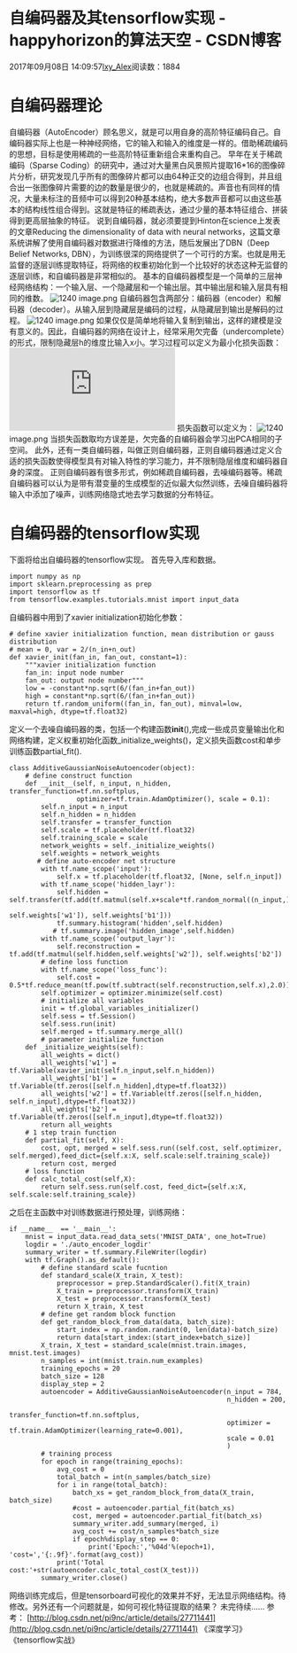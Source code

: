 # 自编码器及其tensorflow实现 - happyhorizon的算法天空 - CSDN博客
2017年09月08日 14:09:57[lxy_Alex](https://me.csdn.net/happyhorizion)阅读数：1884

# 自编码器理论
自编码器（AutoEncoder）顾名思义，就是可以用自身的高阶特征编码自己。自编码器实际上也是一种神经网络，它的输入和输入的维度是一样的。借助稀疏编码的思想，目标是使用稀疏的一些高阶特征重新组合来重构自己。
早年在关于稀疏编码（Sparse Coding）的研究中，通过对大量黑白风景照片提取16*16的图像碎片分析，研究发现几乎所有的图像碎片都可以由64种正交的边组合得到，并且组合出一张图像碎片需要的边的数量是很少的，也就是稀疏的。声音也有同样的情况，大量未标注的音频中可以得到20种基本结构，绝大多数声音都可以由这些基本的结构线性组合得到。这就是特征的稀疏表达，通过少量的基本特征组合、拼装得到更高层抽象的特征。
说到自编码器，就必须要提到Hinton在science上发表的文章Reducing the dimensionality of data with neural networks，这篇文章系统讲解了使用自编码器对数据进行降维的方法，随后发展出了DBN（Deep Belief Networks, DBN），为训练很深的网络提供了一个可行的方案。也就是用无监督的逐层训练提取特征，将网络的权重初始化到一个比较好的状态这种无监督的逐层训练，和自编码器是非常相似的。
基本的自编码器模型是一个简单的三层神经网络结构：一个输入层、一个隐藏层和一个输出层。其中输出层和输入层具有相同的维数。
![1240](https://upload-images.jianshu.io/upload_images/4685306-43db2b39f47c75fd.png?imageMogr2/auto-orient/strip%7CimageView2/2/w/1240)
image.png
自编码器包含两部分：编码器（encoder）和解码器（decoder）。从输入层到隐藏层是编码的过程，从隐藏层到输出是解码的过程。
![1240](https://upload-images.jianshu.io/upload_images/4685306-b03c78f07c2a46bb.png?imageMogr2/auto-orient/strip%7CimageView2/2/w/1240)
image.png
如果仅仅是简单地将输入复制到输出，这样的建模是没有意义的。因此，自编码器的网络在设计上，经常采用欠完备（undercomplete）的形式，限制隐藏层h的维度比输入x小。学习过程可以定义为最小化损失函数：
![png.latex?L(%5Ctextbf%7Bx%7D,g(f(%5Ctextbf%7Bx%7D)))](http://latex.codecogs.com/png.latex?L(%5Ctextbf%7Bx%7D,g(f(%5Ctextbf%7Bx%7D))))
损失函数可以定义为：
![1240](https://upload-images.jianshu.io/upload_images/4685306-ed27d7d4e45289fa.png?imageMogr2/auto-orient/strip%7CimageView2/2/w/1240)
image.png
当损失函数取均方误差是，欠完备的自编码器会学习出PCA相同的子空间。
此外，还有一类自编码器，叫做正则自编码器，正则自编码器通过定义合适的损失函数使得模型具有对输入特性的学习能力，并不限制隐层维度和编码器自身的深度。
正则自编码器有很多形式，例如稀疏自编码器，去噪编码器等。稀疏自编码器可以认为是带有潜变量的生成模型的近似最大似然训练，去噪自编码器将输入中添加了噪声，训练网络隐式地去学习数据的分布特征。
# 自编码器的tensorflow实现
下面将给出自编码器的tensorflow实现。
首先导入库和数据。
```
import numpy as np
import sklearn.preprocessing as prep
import tensorflow as tf
from tensorflow.examples.tutorials.mnist import input_data
```
自编码器中用到了xavier initialization初始化参数：
```
# define xavier initialization function, mean distribution or gauss distribution
# mean = 0, var = 2/(n_in+n_out) 
def xavier_init(fan_in, fan_out, constant=1):
    """xavier initialization function
    fan_in: input node number
    fan_out: output node number"""
    low = -constant*np.sqrt(6/(fan_in+fan_out))
    high = constant*np.sqrt(6/(fan_in+fan_out))
    return tf.random_uniform((fan_in, fan_out), minval=low, maxval=high, dtype=tf.float32)
```
定义一个去噪自编码器的类，包括一个构建函数**init**(),完成一些成员变量输出化和网络构建，定义权重初始化函数_initialize_weights()，定义损失函数cost和单步训练函数partial_fit().
```
class AdditiveGaussianNoiseAutoencoder(object):   
    # define construct function
    def __init__(self, n_input, n_hidden, transfer_function=tf.nn.softplus, 
                 optimizer=tf.train.AdamOptimizer(), scale = 0.1):
        self.n_input = n_input
        self.n_hidden = n_hidden
        self.transfer = transfer_function
        self.scale = tf.placeholder(tf.float32)
        self.training_scale = scale
        network_weights = self._initialize_weights()
        self.weights = network_weights
       # define auto-encoder net structure
        with tf.name_scope('input'):
            self.x = tf.placeholder(tf.float32, [None, self.n_input])
        with tf.name_scope('hidden_layr'):
            self.hidden = self.transfer(tf.add(tf.matmul(self.x+scale*tf.random_normal((n_input,)),
                                                     self.weights['w1']), self.weights['b1']))
            tf.summary.histogram('hidden',self.hidden)
           # tf.summary.image('hidden_image',self.hidden)
        with tf.name_scope('output_layr'):
            self.reconstruction = tf.add(tf.matmul(self.hidden,self.weights['w2']), self.weights['b2'])
        # define loss function
        with tf.name_scope('loss_func'):
            self.cost = 0.5*tf.reduce_mean(tf.pow(tf.subtract(self.reconstruction,self.x),2.0))
        self.optimizer = optimizer.minimize(self.cost)
        # initialize all variables
        init = tf.global_variables_initializer()
        self.sess = tf.Session()
        self.sess.run(init)
        self.merged = tf.summary.merge_all()
        # parameter initialize function
    def _initialize_weights(self):
        all_weights = dict()
        all_weights['w1'] = tf.Variable(xavier_init(self.n_input,self.n_hidden))
        all_weights['b1'] = tf.Variable(tf.zeros([self.n_hidden],dtype=tf.float32))
        all_weights['w2'] = tf.Variable(tf.zeros([self.n_hidden, self.n_input],dtype=tf.float32))
        all_weights['b2'] = tf.Variable(tf.zeros([self.n_input],dtype=tf.float32))
        return all_weights
    # 1 step train function
    def partial_fit(self, X):
        cost, opt, merged = self.sess.run((self.cost, self.optimizer, self.merged),feed_dict={self.x:X, self.scale:self.training_scale})
        return cost, merged
    # loss function
    def calc_total_cost(self,X):
        return self.sess.run(self.cost, feed_dict={self.x:X, self.scale:self.training_scale})
```
之后在主函数中对训练数据进行预处理，训练网络：
```
if __name__  == '__main__':
    mnist = input_data.read_data_sets('MNIST_DATA', one_hot=True)
    logdir = './auto_encoder_logdir'
    summary_writer = tf.summary.FileWriter(logdir)
    with tf.Graph().as_default():
        # define standard scale fucntion
        def standard_scale(X_train, X_test):
            preprocessor = prep.StandardScaler().fit(X_train)
            X_train = preprocessor.transform(X_train)
            X_test = preprocessor.transform(X_test)
            return X_train, X_test
        # define get random block function
        def get_random_block_from_data(data, batch_size):
            start_index = np.random.randint(0, len(data)-batch_size)
            return data[start_index:(start_index+batch_size)]
        X_train, X_test = standard_scale(mnist.train.images, mnist.test.images)
        n_samples = int(mnist.train.num_examples)        
        training_epochs = 20
        batch_size = 128
        display_step = 2
        autoencoder = AdditiveGaussianNoiseAutoencoder(n_input = 784, 
                                                       n_hidden = 200,
                                                       transfer_function=tf.nn.softplus,
                                                       optimizer = tf.train.AdamOptimizer(learning_rate=0.001),
                                                       scale = 0.01
                                                       )
        # training process
        for epoch in range(training_epochs):
            avg_cost = 0
            total_batch = int(n_samples/batch_size)
            for i in range(total_batch):
                batch_xs = get_random_block_from_data(X_train, batch_size)
                #cost = autoencoder.partial_fit(batch_xs)
                cost, merged = autoencoder.partial_fit(batch_xs)
                summary_writer.add_summary(merged, i)
                avg_cost += cost/n_samples*batch_size 
                if epoch%display_step == 0:
                    print('Epoch:','%04d'%(epoch+1), 'cost=','{:.9f}'.format(avg_cost))
            print('Total cost:'+str(autoencoder.calc_total_cost(X_test)))
        summary_writer.close()
```
网络训练完成后，但是tensorboard可视化的效果并不好，无法显示网络结构。待修改。另外还有一个问题就是，如何可视化特征提取的结果？
未完待续……
参考：
[http://blog.csdn.net/pi9nc/article/details/27711441](http://blog.csdn.net/pi9nc/article/details/27711441)
《深度学习》
《tensorflow实战》
